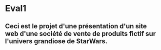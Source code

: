 # Eval1

## Ceci est le projet d'une présentation d'un site web d'une société de vente de produits fictif sur l'univers grandiose de StarWars.
